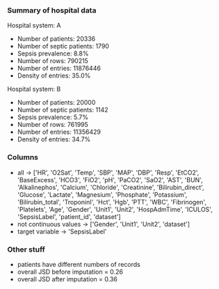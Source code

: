 ### Summary of hospital data
Hospital system: A
  - Number of patients: 20336
  - Number of septic patients: 1790
  - Sepsis prevalence: 8.8%
  - Number of rows: 790215
  - Number of entries: 11876446
  - Density of entries: 35.0%

Hospital system: B
  - Number of patients: 20000
  - Number of septic patients: 1142
  - Sepsis prevalence: 5.7%
  - Number of rows: 761995
  - Number of entries: 11356429
  - Density of entries: 34.7%

### Columns
* all -> ['HR', 'O2Sat', 'Temp', 'SBP', 'MAP', 'DBP', 'Resp', 'EtCO2',
'BaseExcess', 'HCO3', 'FiO2', 'pH', 'PaCO2', 'SaO2', 'AST', 'BUN',
'Alkalinephos', 'Calcium', 'Chloride', 'Creatinine', 'Bilirubin_direct',
'Glucose', 'Lactate', 'Magnesium', 'Phosphate', 'Potassium',
'Bilirubin_total', 'TroponinI', 'Hct', 'Hgb', 'PTT', 'WBC',
'Fibrinogen', 'Platelets', 'Age', 'Gender', 'Unit1', 'Unit2',
'HospAdmTime', 'ICULOS', 'SepsisLabel', 'patient_id', 'dataset']
* not continuous values -> ['Gender', 'Unit1', 'Unit2', 'dataset']
* target variable -> 'SepsisLabel'

### Other stuff
* patients have different numbers of records
* overall JSD before imputation = 0.26
* overall JSD after imputation = 0.36
